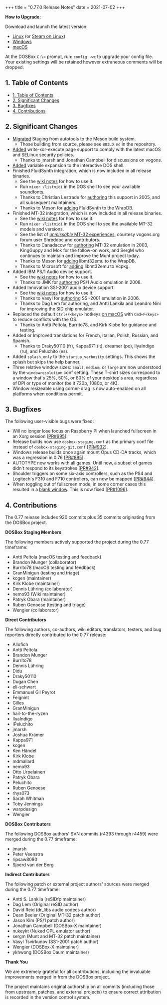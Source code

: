 +++
title = "0.77.0 Release Notes"
date = 2021-07-02
+++

**How to Upgrade:**

Download and launch the latest version:

- [Linux](/downloads/linux/) (or [Steam on Linux](/downloads/linux#steam))
- [Windows](/downloads/windows/)
- [macOS](/downloads/macos/)

At the DOSBox `C:\>` prompt, run: `config -wc` to upgrade your config file.
Your existing settings will be retained however extraneous comments will be dropped.

## 1. Table of Contents

<!-- TOC -->
- [1. Table of Contents](#1-table-of-contents)
- [2. Significant Changes](#2-significant-changes)
- [3. Bugfixes](#3-bugfixes)
- [4. Contributions](#4-contributions)
<!-- /TOC -->

## 2. Significant Changes

- [Migrated](https://github.com/dosbox-staging/dosbox-staging/issues/854) Staging from autotools to the Meson build system.
  - Those building from source, please see `BUILD.md` in the repository.
- [Added](https://github.com/dosbox-staging/dosbox-staging/pull/1031) write-xor-execute page support to comply with the latest macOS and SELinux security policies.
  - Thanks to jmarsh and Jonathan Campbell for discussions on vogons.
- [Added](https://github.com/dosbox-staging/dosbox-staging/pull/1059) variable expansion to the interactive DOS shell.
- Finished FluidSynth integration, which is now included in all release binaries.
  - See the [wiki notes](https://github.com/dosbox-staging/dosbox-staging/wiki/MIDI#fluidsynth) for how to use it.
  - Run `mixer /listmidi` in the DOS shell to see your available soundfonts.
  - Thanks to Christian Lestrade for [authoring](https://sourceforge.net/p/dosbox/patches/107/) this support in 2005, and all subsequent maintainers.
  - Thanks to Meson for [adding](https://github.com/mesonbuild/fluidsynth/tree/2.2.0) FluidSynth to the WrapDB.
- Finished MT-32 integration, which is now included in all release binaries.
  - See the [wiki notes](https://github.com/dosbox-staging/dosbox-staging/wiki/MIDI#mt32emu) for how to use it.
  - Run `mixer /listmidi` in the DOS shell to see the available MT-32 models and versions.
  - See the list of [*unmissable* MT-32 experiences](https://www.vogons.org/viewtopic.php?f=62&t=77567), courtesy vogons.org forum user Shreddoc and contributors.
  - Thanks to Canadacow for [authoring](https://www.vogons.org/viewtopic.php?p=15519#p15519) MT-32 emulation in 2003, KingGuppy and Mok for the follow-on work, and SergM who continues to maintain and improve the Munt project today.
  - Thanks to Meson for [adding](https://github.com/mesonbuild/mt32emu/tree/2.5.0) libmt32emu to the WrapDB.
  - Thanks to Microsoft for [adding](https://github.com/microsoft/vcpkg/issues/16813) libmt32emu to Vcpkg.
- Added IBM PS/1 Audio device support.
  - See the [wiki notes](https://github.com/dosbox-staging/dosbox-staging/wiki/IBM-PS-1-Audio) for how to use it.
  - Thanks to JMK for [authoring](https://www.vogons.org/viewtopic.php?p=132826#p132826) PS/1 Audio emulation in 2008.
- Added Innovation SSI-2001 audio device support.
  - See the [wiki notes](https://github.com/dosbox-staging/dosbox-staging/wiki/Innovation-SSI-2001-Audio) for how to use it.
  - Thanks to Vasyl for [authoring](https://www.vogons.org/viewtopic.php?p=93689#p93689) SSI-2001 emulation in 2006.
  - Thanks to Dag Lem for authoring, and Antti Lankila and Leandro Nini for improving the SID chip emulator.
- Replaced the default `Ctrl+F<keys>` hotkeys [on macOS](https://github.com/dosbox-staging/dosbox-staging/pull/996#issuecomment-834960586) with `Cmd+F<keys>` to reduce conflicts with the OS.
  - Thanks to Antti Peltola, Burrito78, and Kirk Klobe for guidance and testing.
- Added or Improved translations for French, Italian, Polish, Russian, and Spanish.
  - Thanks to Draky50110 (fr), Kappa971 (it), dreamer (po), IlyaIndigo (ru), and Peluchito (es).
- Added `splash_only` to the `startup_verbosity` settings. This shows the splash but skips the help banner.
- Three relative window sizes: `small`, `medium`, or `large` are now understood by the `windowresolution` conf setting. These T-shirt sizes correspond to a window that's 25%, 50%, or 80% of your desktop's area, regardless of DPI or type of monitor (be it 720p, 1080p, or 4K).
- Window resizeable using corner-drag is now auto-enabled on all platforms when conditions permit.

## 3. Bugfixes

The following user-visible bugs were fixed:

- Will no longer lose focus on Raspberry Pi when launched fullscreen in an Xorg
session [[PR#995](https://github.com/dosbox-staging/dosbox-staging/pull/995)].
- Release builds now use `dosbox-staging.conf` as the primary conf file instead of
`dosbox-staging-git.conf` [[PR#932](https://github.com/dosbox-staging/dosbox-staging/pull/932)].
- Windows release builds once again mount Opus CD-DA tracks, which was a regression in 0.76 [[PR#885](https://github.com/dosbox-staging/dosbox-staging/pull/855)].
- AUTOTYPE now works with all games. Until now, a subset of games didn't respond to its keystrokes [[PR#942](https://github.com/dosbox-staging/dosbox-staging/pull/942)].
- Shoulder triggers on some six-axis controllers, such as the PS4 and Logitech's F310 and F710 controllers, can now be mapped [[PR#944](https://github.com/dosbox-staging/dosbox-staging/pull/944)].
- When toggling out of fullscreen mode, in some corner cases this resulted in a [blank window](https://github.com/dosbox-staging/dosbox-staging/issues/1094). This is now fixed [[PR#1096](https://github.com/dosbox-staging/dosbox-staging/pull/1096)].

## 4. Contributions

The 0.77 release includes 920 commits plus 35 commits originating from the DOSBox project.

**DOSBox Staging Members**

The following members actively supported the project during the 0.77 timeframe:

- Antti Peltola (macOS testing and feedback)
- Brandon Munger (collaborator)
- Burrito78 (macOS testing and feedback)
- GranMinigun (testing and triage)
- kcgen (maintainer)
- Kirk Klobe (maintainer)
- Dennis Lühring (collaborator)
- nemo93 (Wiki maintainer)
- Patryk Obara (maintainer)
- Ruben Genoese (testing and triage)
- Wengier (collaborator)

**Direct Contributors**

The following authors, co-authors, wiki editors, translators, testers, and bug reporters directly contributed to the 0.77 release:

- Allofich
- Antti Peltola
- Brandon Munger
- Burrito78
- Dennis Lühring
- Didu
- Draky50110
- Dugan Chen
- eli-schwart
- Emmanuel Gil Peyrot
- Feignint
- Gilles
- GranMinigun
- hail-to-the-ryzen
- IlyaIndigo
- IPeluchito
- jmarsh
- Joshua Krämer
- Kappa971
- kcgen
- Ken Händel
- Kirk Klobe
- mdmallard
- nemo93
- Otto Urpelainen
- Patryk Obara
- Peluchito
- Ruben Genoese
- rhys073
- Sarah Whitman
- Toby Jennings
- warpdesign
- Wengier

**DOSBox Contributors**

The following DOSBox authors' SVN commits (r4393 through r4459) were merged during the 0.77 timeframe:

- jmarsh
- Peter Veenstra
- ripsaw8080
- Sjoerd van der Berg

**Indirect Contributors**

The following patch or external project authors' sources were merged during the 0.77 timeframe:

- Antti S. Lankila (reSIDfp maintainer)
- Dag Lem (Original reSID author)
- David Reid (dr_libs audio codecs author)
- Dean Beeler (Original MT-32 patch author)
- Jason Kim (PS/1 patch author)
- Jonathan Campbell (DOSBox-X maintainer)
- nukeykt (Nuked OPL emulator author)
- sergm (Munt and MT-32 patch maintainer)
- Vasyl Tsvirkunov (SS1-2001 patch author)
- Wengier (DOSBox-X maintainer)
- ykhwong (DOSBox Daum maintainer)

**Thank You**

We are extremely grateful for all contributions, including the invaluable improvements merged in from the DOSBox project.

The project maintains original authorship on all commits (including those from upstream, patches, and external projects) to ensure correct attribution is recorded in the version control system.
